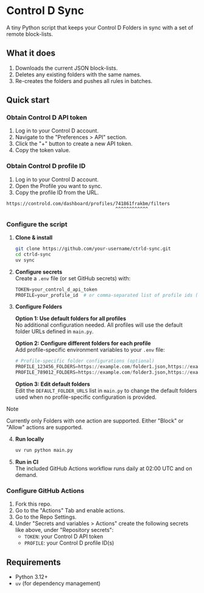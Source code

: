 # Control D Sync

A tiny Python script that keeps your Control D Folders in sync with a set of
remote block-lists.

## What it does
1. Downloads the current JSON block-lists.
2. Deletes any existing folders with the same names.
3. Re-creates the folders and pushes all rules in batches.

## Quick start

### Obtain Control D API token

1. Log in to your Control D account.
2. Navigate to the "Preferences > API" section.
3. Click the "+" button to create a new API token.
4. Copy the token value.

### Obtain Control D profile ID

1. Log in to your Control D account.
2. Open the Profile you want to sync.
3. Copy the profile ID from the URL.
```
https://controld.com/dashboard/profiles/741861frakbm/filters
                                        ^^^^^^^^^^^^
```

### Configure the script

1. **Clone & install**
   ```bash
   git clone https://github.com/your-username/ctrld-sync.git
   cd ctrld-sync
   uv sync
   ```

2. **Configure secrets**  
   Create a `.env` file (or set GitHub secrets) with:
   ```py
   TOKEN=your_control_d_api_token
   PROFILE=your_profile_id  # or comma-separated list of profile ids (e.g. your_id_1,your_id_2)
   ```

3. **Configure Folders**  
   
   **Option 1: Use default folders for all profiles**  
   No additional configuration needed. All profiles will use the default folder URLs defined in `main.py`.
   
   **Option 2: Configure different folders for each profile**  
   Add profile-specific environment variables to your `.env` file:
   ```py
   # Profile-specific folder configurations (optional)
   PROFILE_123456_FOLDERS=https://example.com/folder1.json,https://example.com/folder2.json
   PROFILE_789012_FOLDERS=https://example.com/folder3.json,https://example.com/folder4.json
   ```
   
   **Option 3: Edit default folders**  
   Edit the `DEFAULT_FOLDER_URLS` list in `main.py` to change the default folders used when no profile-specific configuration is provided.

> [!NOTE]
> Currently only Folders with one action are supported.
> Either "Block" or "Allow" actions are supported.

4. **Run locally**
   ```bash
   uv run python main.py
   ```

5. **Run in CI**  
   The included GitHub Actions workflow runs daily at 02:00 UTC and on demand.

### Configure GitHub Actions

1. Fork this repo.
2. Go to the "Actions" Tab and enable actions.
3. Go to the Repo Settings.
4. Under "Secrets and variables > Actions" create the following secrets like above, under "Repository secrets":
   - `TOKEN`: your Control D API token
   - `PROFILE`: your Control D profile ID(s) 

## Requirements
- Python 3.12+  
- `uv` (for dependency management)